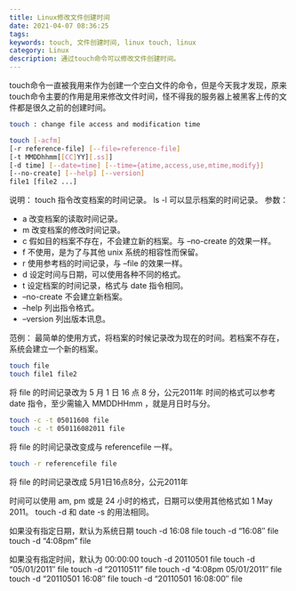 ```yaml
---
title: Linux修改文件创建时间
date: 2021-04-07 08:36:25
tags:
keywords: touch, 文件创建时间, linux touch, linux
category: Linux
description: 通过touch命令可以修改文件创建时间。
---
```


touch命令一直被我用来作为创建一个空白文件的命令，但是今天我才发现，原来touch命令主要的作用是用来修改文件时间，怪不得我的服务器上被黑客上传的文件都是很久之前的创建时间。
```sh
touch : change file access and modification time

touch [-acfm]
[-r reference-file] [--file=reference-file]
[-t MMDDhhmm[[CC]YY][.ss]]
[-d time] [--date=time] [--time={atime,access,use,mtime,modify}]
[--no-create] [--help] [--version]
file1 [file2 ...]
```
说明：
touch 指令改变档案的时间记录。 ls -l 可以显示档案的时间记录。
参数：
* a 改变档案的读取时间记录。
* m 改变档案的修改时间记录。
* c 假如目的档案不存在，不会建立新的档案。与 –no-create 的效果一样。
* f 不使用，是为了与其他 unix 系统的相容性而保留。
* r 使用参考档的时间记录，与 –file 的效果一样。
* d 设定时间与日期，可以使用各种不同的格式。
* t 设定档案的时间记录，格式与 date 指令相同。
* –no-create 不会建立新档案。
* –help 列出指令格式。
* –version 列出版本讯息。

范例：
最简单的使用方式，将档案的时候记录改为现在的时间。若档案不存在，系统会建立一个新的档案。
```sh
touch file
touch file1 file2
```
将 file 的时间记录改为 5 月 1 日 16 点 8 分，公元2011年
时间的格式可以参考 date 指令，至少需输入 MMDDHHmm ，就是月日时与分。
```sh
touch -c -t 05011608 file
touch -c -t 050116082011 file
```
将 file 的时间记录改变成与 referencefile 一样。
```sh
touch -r referencefile file
```
将 file 的时间记录改成 5月1日16点8分，公元2011年

时间可以使用 am, pm 或是 24 小时的格式，日期可以使用其他格式如 1 May 2011。
touch -d 和 date -s 的用法相同。

如果没有指定日期，默认为系统日期
touch -d 16:08 file
touch -d “16:08″ file
touch -d “4:08pm” file

如果没有指定时间，默认为 00:00:00
touch -d 20110501 file
touch -d “05/01/2011″ file
touch -d “20110511” file
touch -d “4:08pm 05/01/2011″ file
touch -d “20110501 16:08″ file
touch -d “20110501 16:08:00″ file